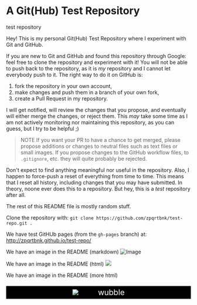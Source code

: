 # A Git(Hub) Test Repository
test repository

Hey! This is my personal Git(Hub) Test Repository where I experiment with Git and GitHub. 

If you are new to Git and GitHub and found this repository through Google: feel free to clone the repository and experiment with it! You will not be able to push back to the repository, as it is *my* repository and I cannot let everybody push to it. The right way to do it on GitHub is: 

1. fork the repository in your own account, 
2. make changes and push them in a branch of your own fork, 
3. create a Pull Request in my repository. 

I will get notified, will review the changes that you propose, and eventually will either merge the changes, or reject them. This *may* take some time as I am not actively monitoring nor maintaining this repository, as you can guess, but I try to be helpful ;)

> NOTE
> If you want your PR to have a chance to get merged, please propose additions or changes to neutral files such as text files or small images. If you propose changes to the GitHub workflow files, to `.gitignore`, etc. they will quite probably be rejected.

Don't expect to find anything meaningful nor useful in the repository. Also, I happen to force-push a reset of everything from time to time. This means that I reset all history, including changes that you may have submitted. In theory, noone ever does this to a repository. But hey, this is a *test* repository after all.

The rest of this README file is mostly random stuff.

Clone the repository with: `git clone https://github.com/zpqrtbnk/test-repo.git .`

We have test GitHUb pages (from the `gh-pages` branch) at: http://zpqrtbnk.github.io/test-repo/ 

We have an image in the README (markdown)
![Image](https://raw.github.com/zpqrtbnk/test-repo/master/wtf.jpg)

We have an image in the README (html)
<img src="./wtf.jpg" />

We have an image in the README (more html)
<p align="center" style="background:#000;padding:5px;color:#fff;font-size:150%;margin-bottom:64px">
    <img src="./wtf.jpg" />
    <span style="margin-left:48px;">wubble</span>
</p>

